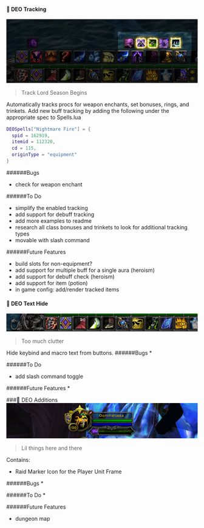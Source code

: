 #### :crystal_ball: DEO Tracking
![alt tag](https://github.com/OOMM/addons/blob/master/DEO_Tracking.jpg)
> Track Lord Season Begins

Automatically tracks procs for weapon enchants, set bonuses, rings, and trinkets. Add new buff tracking by adding the following under the appropriate spec to Spells.lua
```lua
DEOSpells["Nightmare Fire"] = { 
  spid = 162919, 
  itemid = 112320, 
  cd = 115, 
  originType = "equipment" 
}
```

######Bugs
* check for weapon enchant

######To Do
* simplify the enabled tracking
* add support for debuff tracking
* add more examples to readme
* research all class bonuses and trinkets to look for additional tracking types
* movable with slash command

######Future Features
* build slots for non-equipment?
* add support for multiple buff for a single aura (heroism)
* add support for debuff check (heroism)
* add support for item (potion)
* in game config: add/render tracked items

  
  
#### :ring: DEO Text Hide
![alt tag](https://github.com/OOMM/addons/blob/master/DEO_Text_Hide.jpg)
> Too much clutter

Hide keybind and macro text from buttons.
######Bugs
* 

######To Do
* add slash command toggle

######Future Features
* 

  
    
###:pill: DEO Additions
![alt tag](https://github.com/OOMM/addons/blob/master/DEO_Additions.jpg)
> Lil things here and there

Contains:

* Raid Marker Icon for the Player Unit Frame

######Bugs
* 

######To Do
* 

######Future Features
* dungeon map
